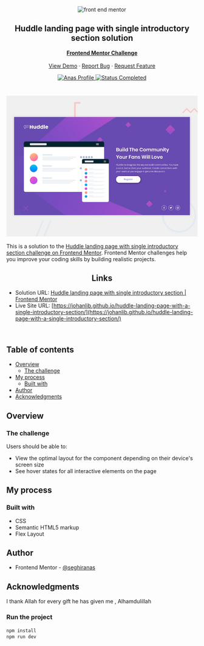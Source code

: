 <div id="top"></div>

<div align="center">

  <img src="https://www.frontendmentor.io/static/images/logo-mobile.svg" alt="front end mentor" width="80">

  <h2 align="center">Huddle landing page with single introductory section solution</h2>
  <p align="center">
  <!-- a modifier -->
    <a href="https://www.frontendmentor.io/challenges/huddle-landing-page-with-a-single-introductory-section-B_2Wvxgi0"><strong>Frontend Mentor Challenge</strong></a>
    <br />
    <br />
    <a href="https://johanlib.github.io/huddle-landing-page-with-a-single-introductory-section/">View Demo</a>
    ·
    <a href="https://github.com/johanLib/huddle-landing-page-with-a-single-introductory-section/issues" target="_blank">Report Bug</a>
    ·
    <a href="https://github.com/johanLib/huddle-landing-page-with-a-single-introductory-section/issues" target="_blank">Request Feature</a>
  </p>
</div>

<!-- Bagdes -->
<div align="center">
  <!-- Profile -->
  <a href="https://www.frontendmentor.io/profile/seghiranas">
    <img src="https://img.shields.io/badge/Profile-Seghir%20Anas-07043B?style=for-the-badge&logo=frontendmentor" alt="Anas Profile">
  </a>
  <!-- Status -->
  <a href="#">
    <img src="https://img.shields.io/badge/Status-Completed-brightgreen?style=for-the-badge" alt="Status Completed">
  </a>

</div>

#

<div align="center">

![](./design/desktop-preview.jpg)

</div>

This is a solution to the [Huddle landing page with single introductory section challenge on Frontend Mentor](https://www.frontendmentor.io/challenges/profile-card-component-cfArpWshJ). Frontend Mentor challenges help you improve your coding skills by building realistic projects.

<h2 align="center">Links</h2>

- Solution URL: [Huddle landing page with single introductory section | Frontend Mentor](https://www.frontendmentor.io/challenges/huddle-landing-page-with-a-single-introductory-section-B_2Wvxgi0)
- Live Site URL: [https://johanlib.github.io/huddle-landing-page-with-a-single-introductory-section/](https://johanlib.github.io/huddle-landing-page-with-a-single-introductory-section/)

<br>

## Table of contents

- [Overview](#overview)
  - [The challenge](#the-challenge)
- [My process](#my-process)
  - [Built with](#built-with)
- [Author](#author)
- [Acknowledgments](#acknowledgments)

## Overview

### The challenge

Users should be able to:

- View the optimal layout for the component depending on their device's screen size
- See hover states for all interactive elements on the page

## My process

### Built with

<!-- Bagdes -->

- CSS
- Semantic HTML5 markup
- Flex Layout


## Author

- Frontend Mentor - [@seghiranas](https://www.frontendmentor.io/profile/seghiranas)

## Acknowledgments

I thank Allah for every gift he has given me , Alhamdulillah

### Run the project

```bash
npm install
npm run dev
```
